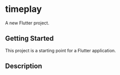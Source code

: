 # timeplay

A new Flutter project.

## Getting Started

This project is a starting point for a Flutter application.

 
## Description

   
 